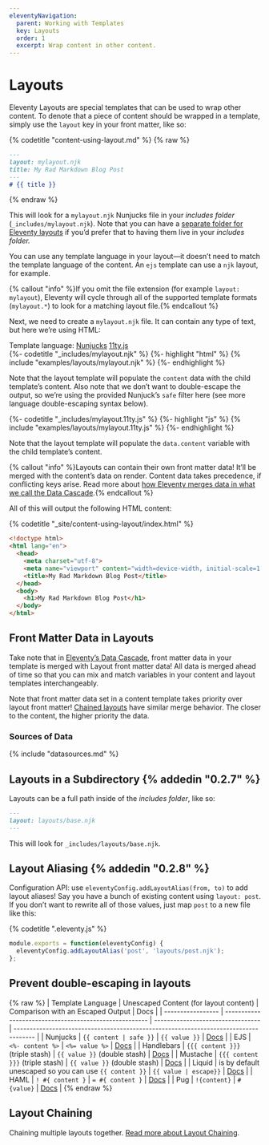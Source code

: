 ```yaml
---
eleventyNavigation:
  parent: Working with Templates
  key: Layouts
  order: 1
  excerpt: Wrap content in other content.
---
```

# Layouts

Eleventy Layouts are special templates that can be used to wrap other content. To denote that a piece of content should be wrapped in a template, simply use the `layout` key in your front matter, like so:

{% codetitle "content-using-layout.md" %}
{% raw %}
```markdown
---
layout: mylayout.njk
title: My Rad Markdown Blog Post
---
# {{ title }}
```
{% endraw %}

This will look for a `mylayout.njk` Nunjucks file in your _includes folder_ (`_includes/mylayout.njk`). Note that you can have a [separate folder for Eleventy layouts](/docs/config/#directory-for-layouts-(optional)) if you’d prefer that to having them live in your _includes folder._

You can use any template language in your layout—it doesn’t need to match the template language of the content. An `ejs` template can use a `njk` layout, for example.

{% callout "info" %}If you omit the file extension (for example <code>layout: mylayout</code>), Eleventy will cycle through all of the supported template formats (<code>mylayout.*</code>) to look for a matching layout file.{% endcallout %}

Next, we need to create a `mylayout.njk` file. It can contain any type of text, but here we’re using HTML:

<seven-minute-tabs>
  <div role="tablist" aria-label="Template Language Chooser">
    Template language:
    <a href="#mylayout-njk" id="mylayout-njk-btn" role="tab" aria-controls="mylayout-njk" aria-selected="true">Nunjucks</a>
    <a href="#mylayout-11tyjs" id="mylayout-11tyjs-btn" role="tab" aria-controls="mylayout-11tyjs" aria-selected="false">11ty.js</a>
  </div>
  <div id="mylayout-njk" role="tabpanel" aria-labelledby="mylayout-njk-btn">
    {%- codetitle "_includes/mylayout.njk" %}
    {%- highlight "html" %}
    {% include "examples/layouts/mylayout.njk" %}
    {%- endhighlight %}
    <p>Note that the layout template will populate the <code>content</code> data with the child template’s content. Also note that we don’t want to double-escape the output, so we’re using the provided Nunjuck’s <code>safe</code> filter here (see more language double-escaping syntax below).</p>
  </div>
  <div id="mylayout-11tyjs" role="tabpanel" aria-labelledby="mylayout-11tyjs-btn">
    {%- codetitle "_includes/mylayout.11ty.js" %}
    {%- highlight "js" %}
    {% include "examples/layouts/mylayout.11ty.js" %}
    {%- endhighlight %}
    <p>Note that the layout template will populate the <code>data.content</code> variable with the child template’s content.
  </div>
</seven-minute-tabs>



{% callout "info" %}Layouts can contain their own front matter data! It’ll be merged with the content’s data on render. Content data takes precedence, if conflicting keys arise. Read more about <a href="/docs/data-cascade/">how Eleventy merges data in what we call the Data Cascade</a>.{% endcallout %}

All of this will output the following HTML content:

{% codetitle "_site/content-using-layout/index.html" %}

```html
<!doctype html>
<html lang="en">
  <head>
    <meta charset="utf-8">
    <meta name="viewport" content="width=device-width, initial-scale=1.0">
    <title>My Rad Markdown Blog Post</title>
  </head>
  <body>
    <h1>My Rad Markdown Blog Post</h1>
  </body>
</html>
```

## Front Matter Data in Layouts

Take note that in [Eleventy’s Data Cascade](/docs/data/), front matter data in your template is merged with Layout front matter data! All data is merged ahead of time so that you can mix and match variables in your content and layout templates interchangeably.

Note that front matter data set in a content template takes priority over layout front matter! [Chained layouts](/docs/layout-chaining/) have similar merge behavior. The closer to the content, the higher priority the data.

### Sources of Data

{% include "datasources.md" %}

## Layouts in a Subdirectory {% addedin "0.2.7" %}

Layouts can be a full path inside of the _includes folder_, like so:

```markdown
---
layout: layouts/base.njk
---
```

This will look for `_includes/layouts/base.njk`.

## Layout Aliasing {% addedin "0.2.8" %}

Configuration API: use `eleventyConfig.addLayoutAlias(from, to)` to add layout aliases! Say you have a bunch of existing content using `layout: post`. If you don’t want to rewrite all of those values, just map `post` to a new file like this:

{% codetitle ".eleventy.js" %}

```js
module.exports = function(eleventyConfig) {
  eleventyConfig.addLayoutAlias('post', 'layouts/post.njk');
};
```

## Prevent double-escaping in layouts

{% raw %}
| Template Language | Unescaped Content (for layout content)                 | Comparison with an Escaped Output | Docs                                                                                 |
| ----------------- | ------------------------------------------------------ | --------------------------------- | ------------------------------------------------------------------------------------ |
| Nunjucks          | `{{ content | safe }}`                                | `{{ value }}`                     | [Docs](https://mozilla.github.io/nunjucks/templating.html#safe)                      |
| EJS               | `<%- content %>`                                       | `<%= value %>`                    | [Docs](https://www.npmjs.com/package/ejs#tags)                                       |
| Handlebars        | `{{{ content }}}` (triple stash)                       | `{{ value }}` (double stash)      | [Docs](https://handlebarsjs.com/#html-escaping)                                       |
| Mustache          | `{{{ content }}}` (triple stash)                       | `{{ value }}` (double stash)      | [Docs](https://github.com/janl/mustache.js#variables)                                |
| Liquid            | is by default unescaped so you can use `{{ content }}` | `{{ value | escape}}`            | [Docs](http://shopify.github.io/liquid/filters/escape/)                              |
| HAML              | `! #{ content }`                                       | `= #{ content }`                  | [Docs](http://haml.info/docs/yardoc/file.REFERENCE.html#unescaping_html)             |
| Pug               | `!{content}`                                           | `#{value}`                        | [Docs](https://pugjs.org/language/interpolation.html#string-interpolation-unescaped) |
{% endraw %}

## Layout Chaining

Chaining multiple layouts together. [Read more about Layout Chaining](/docs/layout-chaining/).